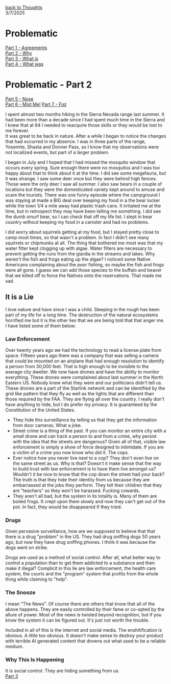 [back to Thoughts](https://github.com/Marking-Time/Thoughts/tree/main)  
3/7/2025  
# Problematic
[Part 1 - Agreements](https://github.com/Marking-Time/Thoughts/blob/main/agreements.md)   
[Part 2 - Why](https://github.com/Marking-Time/Thoughts/blob/main/why.md)   
[Part 3 - What is](https://github.com/Marking-Time/Thoughts/blob/main/what_is.md)   
[Part 4 - What was](https://github.com/Marking-Time/Thoughts/blob/main/was.md)  

# Problematic - Part 2
[Part 5  - Nose](https://github.com/Marking-Time/Thoughts/blob/main/nose.md)   
[Part 6 - Mist Me!](https://github.com/Marking-Time/Thoughts/blob/main/mist.md)
[Part 7 - Fist](https://github.com/Marking-Time/Thoughts/blob/main/fist.md)


I spent almost two months hiking in the Sierra Nevada range last summer.  It had been more than a decade since I had spent much time in the Sierra and I knew that at 64 I needed to reacquire those skills or they would be lost to me forever.  
It was great to be back in nature. After a while I began to notice the changes that had occurred in my absence.  I was in three parts of the range, Yosemite, Shasta and Donner Pass, so I know that my observations were not localized events, but part of a larger problem.   

I began in July and I hoped that I had missed the mosquito window that occurs every spring.  Sure enough there were no mosquitos and I was too happy about that to think about it at the time.  I did see some megafauna, but it was strange. I saw some deer once but they were behind high fences.  Those were the only deer I saw all summer.  I also saw bears in a couple of locations but they were the domesticated variety kept around to amuse and scare the tourists. There was one funny episode where the campground I was staying at made a BIG deal over keeping my food in a the bear locker while the town 1/4 a mile away had plastic trash cans.  It irritated me at the time, but in retrospect they may have been telling me something. I did see the dumb smurf bear, so I can check that off my life list.  I slept in bear country without keeping my food in a canister and had no problems. 

I did worry about squirrels getting at my food, but I stayed pretty close to camp most times, so that wasn't a problem. In fact I didn't see many squirrels or chipmunks at all. The thing that bothered me most was that my water filter kept clogging up with algae. Water filters are necessary to prevent getting the runs from  the giardia in the streams and lakes.  Why weren't the fish and frogs eating up the algae? I noticed some Native Americans complaining about the poor fishing, so maybe the fish and frogs were all gone. I guess we can add those species to the buffalo and beaver that we killed off to force the Natives onto the reservations. That made me sad.

## It is a Lie

I love nature and have since I was a child. Sleeping in the rough has been part of my life for a long time. The destruction of the natural ecosystems horrified me but it is the other lies that we are being told that that anger me. I have listed some of them below:
  
### Law Enforcement
Over twenty years ago we had the technology to read a license plate from space.  Fifteen years ago there was a company that was selling a camera that could be mounted on an airplane that had enough resolution to identify a person from 30,000 feet.  That is high enough to be invisible to the average city dweller. We now have drones and have the ability to monitor everything. These drones were complained about last summer in the North Eastern US. Nobody knew what they were and our politicians didn't tell us. These drones are a part of the Starlink network and can be identified by the grid like pattern that they fly as well as the lights that are different than those required by the FAA. They are flying all over the country. I really don't have anything to hide, but I do prefer my privacy. It is guaranteed by the Constitution of the United States.
- They hide this surveillance by telling us that they get the information from door cameras. What a joke. 
- Street crime is a thing of the past. If you can monitor an entire city with a small drone and can track a person to and from a crime, why persist with the idea that the streets are dangerous? Given all of that, visible law enforcement is simply a show of force designed to intimidate. If you are a victim of a crime you now know who did it. The cops.
- Ever notice how you never live next to a cop? They don't even live on the same street as us. Why is that? Doesn't it make sense that the way to build trust with law enforcement is to have them live amongst us? Wouldn't it be nice to know that the cop down the street had your back? The truth is that they hide their identity from us because they are embarrassed at the jobs they perform. They tell their children that they are "teachers" so they won't be harassed. Fucking cowards.
- They aren't all bad, but the system in its totality is. Many of them are boiled frogs. It crept upon them slowly and now they can't get out of the pot. In fact, they would be disappeared if they tried. 

### Drugs
Given pervasive surveillance, how are we supposed to believe that that there is a drug "problem" in the US. They had drug sniffing dogs 50 years ago, but now they have drug sniffing phones.  I think it was because the dogs went on strike.  

Drugs are used as a method of social control.  After all, what better way to control a population than to get them addicted to a substance and then make it illegal? Complicit in this lie are law enforcement, the health care system, the courts and the "program" system that profits from the whole thing while claiming to "help".

### The Snooze
I mean "The News". Of course there are others that know that all of the above happens.  They are easily controlled by their fame or co-opted by the allure of power. Most of the news is twisted beyond recognition, but if you know the system it can be figured out. It's just not worth the trouble.  

Included in all of this is the internet and social media.  The enshitification is obvious. A little too obvious. It doesn't make sense to destroy your product with terrible AI generated content that drowns out what used to be a reliable medium. 

### Why This Is Happening 
It is social control. They are hiding something from us.  
[Part 3](https://github.com/Marking-Time/Thoughts/blob/main/what_is.md)
